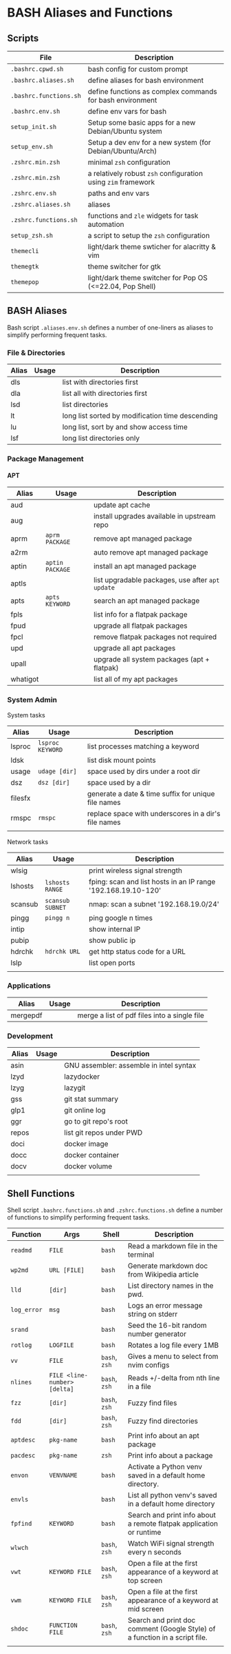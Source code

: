 # BASH Aliases and Functions

## Scripts

| File | Description |
| -------- | ----------- |
| `.bashrc.cpwd.sh` | bash config for custom prompt |
| `.bashrc.aliases.sh` | define aliases for bash environment  |
| `.bashrc.functions.sh` | define functions as complex commands for bash environment |
| `.bashrc.env.sh` | define env vars for bash  |
| `setup_init.sh` | Setup some basic apps for a new Debian/Ubuntu system |
| `setup_env.sh` | Setup a dev env for a new system (for Debian/Ubuntu/Arch) |
| `.zshrc.min.zsh` | minimal `zsh` configuration |
| `.zshrc.min.zsh` | a relatively robust `zsh` configuration using `zim` framework |
| `.zshrc.env.sh` | paths and env vars |
| `.zshrc.aliases.sh` | aliases |
| `.zshrc.functions.sh` | functions and `zle` widgets for task automation |
| `setup_zsh.sh` | a script to setup the `zsh` configuration |
| `themecli` | light/dark theme swticher for alacritty & vim |
| `themegtk` | theme switcher for gtk |
| `themepop` | light/dark theme switcher for Pop OS (<=22.04, Pop Shell) |

## BASH Aliases

Bash script `.aliases.env.sh` defines a number of one-liners as aliases to simplify performing frequent tasks.

### File & Directories

| Alias | Usage | Description |
| -------- | ----- | ----------- |
| dls |  | list with directories first |
| dla |  | list all with directories first |
| lsd |  | list directories |
| lt |  | long list sorted by modification time descending |
| lu |  | long list, sort by and show access time |
| lsf |  | long list directories only |

### Package Management

#### APT

| Alias | Usage | Description |
| -------- | ----- | ----------- |
| aud |  | update apt cache |
| aug |  | install upgrades available in upstream repo |
| aprm | `aprm PACKAGE` | remove apt managed package |
| a2rm |  | auto remove apt managed package |
| aptin | `aptin PACKAGE` | install an apt managed package |
| aptls |  | list upgradable packages, use after `apt update` |
| apts | `apts KEYWORD` | search an apt managed package |
| fpls |  | list info for a flatpak package |
| fpud |  | upgrade all flatpak packages |
| fpcl |  | remove flatpak packages not required |
| upd |  | upgrade all apt packages |
| upall |  | upgrade all system packages (apt + flatpak) |
| whatigot |  | list all of my apt packages |

### System Admin

System tasks

| Alias | Usage | Description |
| -------- | ----- | ----------- |
| lsproc | `lsproc KEYWORD` | list processes matching a keyword |
| ldsk |  | list disk mount points |
| usage | `udage [dir]` | space used by dirs under a root dir |
| dsz | `dsz [dir]` | space used by a dir |
| filesfx |  | generate a date & time suffix for unique file names |
| rmspc | `rmspc` | replace space with underscores in a dir's file names |
|  |  |   |

Network tasks

| Alias | Usage | Description |
| -------- | ----- | ----------- |
| wlsig |  | print wireless signal strength |
| lshosts | `lshosts RANGE` | fping: scan and list hosts in an IP range '192.168.19.10-120' |
| scansub | `scansub SUBNET` | nmap: scan a subnet '192.168.19.0/24' |
| pingg | `pingg n` | ping google n times |
| intip |  | show internal IP |
| pubip |  | show public ip |
| hdrchk | `hdrchk URL` | get http status code for a URL |
| lslp |  | list open ports |
|  |  |  |

### Applications

| Alias | Usage | Description |
| -------- | ----- | ----------- |
| mergepdf |  | merge a list of pdf files into a single file |

### Development

| Alias | Usage | Description |
| -------- | ----- | ----------- |
| asin |  | GNU assembler: assemble in intel syntax |
| lzyd |  | lazydocker |
| lzyg |  | lazygit |
| gss |  | git stat summary |
| glp1 |  | git online log |
| ggr |  | go to git repo's root |
| repos |  | list git repos under PWD |
| doci |  | docker image |
| docc |  | docker container |
| docv |  | docker volume |
|  |  |  |

## Shell Functions

Shell script `.bashrc.functions.sh` and `.zshrc.functions.sh` define a number of functions to simplify performing frequent tasks.

| Function | Args  | Shell | Description |
| -------- | ----- | ----------- | -------- |
| `readmd` | `FILE` | `bash` | Read a markdown file in the terminal |
| `wp2md` | `URL [FILE]` | `bash` | Generate markdown doc from Wikipedia article |
| `lld` | `[dir]` | `bash` | List directory names in the pwd. |
| `log_error` | `msg` | `bash` | Logs an error message string on stderr |
| `srand`  |  | `bash` | Seed the 16-bit random number generator |
| `rotlog` | `LOGFILE` | `bash` | Rotates a log file every 1MB |
| `vv` | `FILE` | `bash`, `zsh` | Gives a menu to select from nvim configs |
| `nlines` | `FILE <line-number> [delta]` | `bash`, `zsh` | Reads +/-delta from nth line in a file |
| `fzz` | `[dir]` | `bash`, `zsh` | Fuzzy find files |
| `fdd` | `[dir]` | `bash`, `zsh` | Fuzzy find directories |
| `aptdesc` | `pkg-name` | `bash` | Print info about an apt package |
| `pacdesc` | `pkg-name` | `zsh` | Print info about a package |
| `envon` | `VENVNAME` | `bash` | Activate a Python venv saved in a default home directory. |
| `envls` |  | `bash` | List all python venv's saved in a default home directory |
| `fpfind` | `KEYWORD` | `bash` | Search and print info about a remote flatpak application or runtime |
| `wlwch` |  | `bash`, `zsh` | Watch WiFi signal strength every n seconds |
| `vwt` | `KEYWORD FILE` | `bash`, `zsh` | Open a file at the first appearance of a keyword at top screen |
| `vwm` | `KEYWORD FILE` | `bash`, `zsh` | Open a file at the first appearance of a keyword at mid screen |
| `shdoc` | `FUNCTION FILE` | `bash`, `zsh` | Search and print doc comment (Google Style) of a function in a script file. |
|  |  |  |  |
